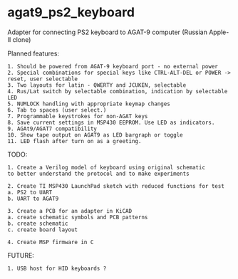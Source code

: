 agat9_ps2_keyboard
==================

Adapter for connecting PS2 keyboard to AGAT-9 computer (Russian Apple-II clone)

Planned features:

    1. Should be powered from AGAT-9 keyboard port - no external power
    2. Special combinations for special keys like CTRL-ALT-DEL or POWER -> reset, user selectable
    3. Two layouts for latin - QWERTY and JCUKEN, selectable
    4. Rus/Lat switch by selectable combination, indication by selectable LED
    5. NUMLOCK handling with appropriate keymap changes
    6. Tab to spaces (user select.)
    7. Programmable keystrokes for non-AGAT keys
    8. Save current settings in MSP430 EEPROM. Use LED as indicators.
    9. AGAt9/AGAT7 compatibility
    10. Show tape output on AGAT9 as LED bargraph or toggle
    11. LED flash after turn on as a greeting.


TODO:

    1. Create a Verilog model of keyboard using original schematic
	to better understand the protocol and to make experiments

    2. Create TI MSP430 LaunchPad sketch with reduced functions for test
	a. PS2 to UART
	b. UART to AGAT9

    3. Create a PCB for an adapter in KiCAD
	a. create schematic symbols and PCB patterns
	b. create schematic
	c. create board layout

    4. Create MSP firmware in C


FUTURE:

    1. USB host for HID keyboards ?

